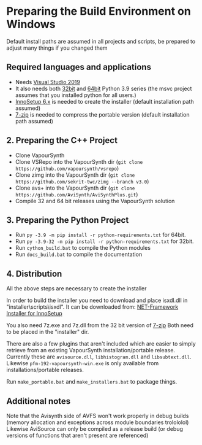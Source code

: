 # Preparing the Build Environment on Windows

Default install paths are assumed in all projects and scripts, be prepared to adjust many things if you changed them

## Required languages and applications

* Needs [Visual Studio 2019](https://visualstudio.microsoft.com/de/vs/)
* It also needs both [32bit](https://www.python.org/) and [64bit](https://www.python.org/) Python 3.9 series (the msvc project assumes that you installed python for all users.)
* [InnoSetup 6.x](http://www.jrsoftware.org/isdl.php) is needed to create the installer (default installation path assumed)
* [7-zip](https://www.7-zip.org/) is needed to compress the portable version (default installation path assumed)

## 2. Preparing the C++ Project

* Clone VapourSynth
* Clone VSRepo into the VapourSynth dir (`git clone https://github.com/vapoursynth/vsrepo`)
* Clone zimg into the VapourSynth dir (`git clone https://github.com/sekrit-twc/zimg --branch v3.0`)
* Clone avs+ into the VapourSynth dir (`git clone https://github.com/AviSynth/AviSynthPlus.git`)
* Compile 32 and 64 bit releases using the VapourSynth solution

## 3. Preparing the Python Project

* Run `py -3.9 -m pip install -r python-requirements.txt` for 64bit.
* Run `py -3.9-32 -m pip install -r python-requirements.txt` for 32bit.
* Run `cython_build.bat` to compile the Python modules
* Run `docs_build.bat` to compile the documentation

## 4. Distribution

All the above steps are necessary to create the installer

In order to build the installer you need to download
and place isxdl.dll in "installer\scripts\isxdl".
It can be downloaded from: [NET-Framework Installer for InnoSetup](http://www.codeproject.com/Articles/20868/NET-Framework-Installer-for-InnoSetup)

You also need 7z.exe and 7z.dll from
the 32 bit version of [7-zip](https://www.7-zip.org/)
Both need to be placed in the "installer" dir.

There are also a few plugins that aren't included
which are easier to simply retrieve from an existing
VapourSynth installation/portable release. Currently
these are `avisource.dll`, `libhistogram.dll` and 
`libsubtext.dll`. Likewise `pfm-192-vapoursynth-win.exe`
is only available from installations/portable releases.

Run `make_portable.bat` and `make_installers.bat` to package things.

## Additional notes
Note that the Avisynth side of AVFS won't work properly in debug builds (memory allocation and exceptions across module boundaries trolololol)
Likewise AviSource can only be compiled as a release build (or debug versions of functions that aren't present are referenced)
